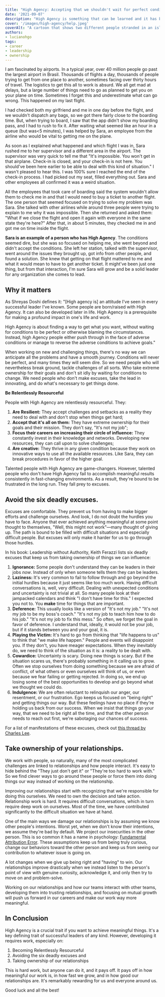 ```yaml
---
title: "High Agency: Accepting that we shouldn't wait for perfect conditions"
date: '2021-09-07'
description: "High Agency is something that can be learned and it has been the single most important thing for me in my career. Discover what it is and how to develop it."
cover: '/images/high-agency/help.jpeg'
coverAlt: "A cartoon that shows two different people stranded in an island in separate blocks. Person A uses the wood in the island to write a HELP signal. Person B uses the wood to build a raft and get out"
authors:
- lucianohgo
tags:
- career
- leadership
- ownership
---
```


I am fascinated by airports. In a typical year, over 40 million people go past the largest airport in Brasil. Thousands of flights a day, thousands of people trying to get from one place to another, sometimes facing over thirty hours of travel. The logistics to get this all to work is absurd. We all get mad at delays, but a large number of things need to go as planned to get you on your plane on time. Sometimes I forget this and underestimate what can go wrong. This happened on my last flight.

I had checked both my girlfriend and me in one day before the flight, and we wouldn't dispatch any bags, so we got there fairly close to the boarding time. But, when trying to board, I saw that the app didn't show my boarding pass, and I had to rush to fix it. After waiting what seemed like an hour in a queue (but was<5 minutes), I was helped by Sara, an employee from the airline who would be vital to getting me on the plane.

As soon as I explained what happened and which flight I was in, Sara rushed me to her supervisor and a different area in the airport. The supervisor was very quick to tell me that "It's impossible. You won't get in that airplane. Check-in is closed, and your check-in is not here. You should've been here earlier to be able to deal with this kind of situation." I wasn't pleased to hear this. I was 100% sure I reached the end of the check-in process. I had picked out my seat, filled everything out. Sara and other employees all confirmed it was a weird situation.

All the employees that took care of boarding said the system wouldn't allow them to check me in and that I would need to buy a ticket to another flight. The one person that seemed focused on trying to solve my problem was Sara. She talked with other airlines while around three people were trying to explain to me why it was impossible. Then she returned and asked them: "What if we close the flight and open it again with everyone in the same state they're here?" After that, in about 5 minutes, they checked me in and got me on time inside the flight.

**Sara is an example of a person who has High Agency**. The conditions seemed dire, but she was so focused on helping me, she went beyond and didn't accept the conditions. She left her station, talked with the supervisor, went around the issues they brought up, got info from other people, and found a solution. She knew that getting on that flight mattered to me and what it would mean to have to get another ticket. It might've been just one thing, but from that interaction, I'm sure Sara will grow and be a solid leader for any organization she comes to lead.

## Why it matters

As Shreyas Doshi defines it: "[High agency is] an attitude I've seen in every successful leader I've known. Some people are born/raised with High Agency. It can also be developed later in life. High Agency is a prerequisite for making a profound impact in one's life and work.

High Agency is about finding a way to get what you want, without waiting for conditions to be perfect or otherwise blaming the circumstances. Instead, high Agency people either push through in the face of adverse conditions or manage to reverse the adverse conditions to achieve goals."

When working on new and challenging things, there's no way we can anticipate all the problems and have a smooth journey. Conditions will never be perfect, and many times they will seem dire. So we need people who will nevertheless break ground, tackle challenges of all sorts. Who take extreme ownership for their goals and don't sit idly by waiting for conditions to change. We need people who don't make excuses, take the lead in innovating, and do what's necessary to get things done.

**Be Relentlessly Resourceful**

People with High Agency are relentlessly resourceful. They:

1. **Are Resilient:** They accept challenges and setbacks as a reality they need to deal with and don't stop when things get hard;
2. **Accept that it's all on them:** They have extreme ownership for their goals and their mission. They don't say, "It's not my job";
3. **Focus their careers on increasing their circle of influence:** They constantly invest in their knowledge and networks. Developing new resources, they can call upon to solve challenges;
4. **Are creative:** They thrive in any given condition because they work on innovative ways to use all the available resources. Like Sara, they can break procedures in favor of the higher goal.

Talented people with High Agency are game-changers. However, talented people who don't have High Agency fail to accomplish meaningful results consistently in fast-changing environments. As a result, they're bound to be frustrated in the long run. They fall prey to excuses.

## Avoid the six deadly excuses.

Excuses are comfortable. They prevent us from having to make bigger efforts and challenge ourselves. And look, I do not doubt the hurdles you have to face. Anyone that ever achieved anything meaningful at some point thought to themselves, "Well, this might not work"—many thought of giving up. The path is bound to be filled with difficult situations and especially difficult people. But excuses will only make it harder for us to go through those hurdles.

In his book: Leadership without Authority, Keith Ferazzi lists six deadly excuses that keep us from taking ownership of things we can influence:

1. **Ignorance:** Some people don't understand they can be leaders in their jobs *now*. Instead of only when someone tells them they can be leaders.
2. **Laziness:** It's very common to fail to follow through and go beyond the initial hurdles because it just seems like too much work. Having difficult conversations is, well, very difficult. Dealing with unexpected conditions and uncertainty is not trivial at all. So many people look at their jampacked calendars and think "I don't have time for this." I expected you not to. You **make** time for things that are important.
3. **Deference:** This usually looks like a version of "It's not my job." "It's not my job to be my boss's coach." "It's not my job to teach him how to do his job." "It's not my job to fix this mess." So often, we forget the goal in favor of deference. I understand that, ideally, it would not be your job, but if it stands between you and your goal, it is.
4. **Playing the Victim:** It's hard to go from thinking that "life happens to us" to think that "we make life happen." People and events will disappoint you. If they don't, you have meager expectations. When they inevitably do, we need to think of the situation as it is: a reality to be dealt with.
5. **Cowardice:** Uncertainty is scary. Doing new things is scary. But if the situation scares us, there's probably something in it calling us to grow. Often we stop ourselves from doing something because we are afraid of conflict, of what others or even ourselves will think of us, or even because we fear failing or getting rejected. In doing so, we end up losing some of the best opportunities to develop and go beyond what we thought we could do.
6. **Indulgence:** We are often reluctant to relinquish our anger, our resentment, or our frustration. Ego keeps us focused on "being right" and getting things our way. But these feelings have no place if they're holding us back from our success. When we insist that things go your way, that we need to be right all the time, and that the other person needs to reach out first, we're sabotaging our chances of success.

For a list of manifestations of these excuses, check out [this thread by Charles Lee](https://twitter.com/RealCharlesLee/status/1276179235783102464).

## Take ownership of your relationships.

We work with people, so naturally, many of the most complicated challenges are linked to relationships and how people interact. It's easy to hide behind the "They just don't get it" or "They're too hard to work with." So we find clever ways to go around these people or force them into doing things our way instead of working on the relationship.

Improving our relationships start with recognizing that we're responsible for doing this ourselves. We need to own the decision and take action. Relationship work is hard. It requires difficult conversations, which in turn require deep work on ourselves. Most of the time, we have contributed significantly to the difficult situation we have at hand.

One of the main ways we damage our relationships is by assuming we know other people's intentions. Worst yet, when we don't know their intentions, we assume they're bad by default. We project our insecurities in the other person. This is so common it has a name in psychology: [Fundamental Attribution Error](https://en.wikipedia.org/wiki/Fundamental_attribution_error). These assumptions keep us from being truly curious, change our behaviors toward the other person and keep us from seeing our contribution to whatever issue is going on.

A lot changes when we give up being right and "having" to win. Our relationships improve drastically when we instead listen to the person's point of view with genuine curiosity, acknowledge it, and only then try to move on and problem-solve.

Working on our relationships and how our teams interact with other teams, developing them into trusting relationships, and focusing on mutual growth will push us forward in our careers and make our work way more meaningful.

## In Conclusion

High Agency is a crucial trait if you want to achieve meaningful things. It's a key defining trait of successful leaders of any kind. However, developing it requires work, especially on:

1. Becoming Relentlessly Resourceful
2. Avoiding the six deadly excuses and
3. Taking ownership of our relationships

This is hard work, but anyone can do it, and it pays off. It pays off in how meaningful our work is, in how fast we grow, and in how good our relationships are. It's remarkably rewarding for us and everyone around us.

Good luck and all the best!

